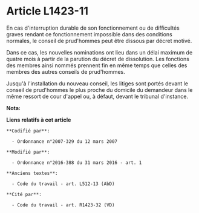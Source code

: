 # Article L1423-11

En cas d'interruption durable de son fonctionnement ou de difficultés graves rendant ce fonctionnement impossible dans des
conditions normales, le conseil de prud'hommes peut être dissous par décret motivé.

Dans ce cas, les nouvelles nominations ont lieu dans un délai maximum de quatre mois à partir de la parution du décret de
dissolution. Les fonctions des membres ainsi nommés prennent fin en même temps que celles des membres des autres conseils de
prud'hommes.

Jusqu'à l'installation du nouveau conseil, les litiges sont portés devant le conseil de prud'hommes le plus proche du
domicile du demandeur dans le même ressort de cour d'appel ou, à défaut, devant le tribunal d'instance.

**Nota:**



**Liens relatifs à cet article**

	**Codifié par**:

	  - Ordonnance n°2007-329 du 12 mars 2007

	**Modifié par**:

	  - Ordonnance n°2016-388 du 31 mars 2016 - art. 1

	**Anciens textes**:

	  - Code du travail - art. L512-13 (AbD)

	**Cité par**:

	  - Code du travail - art. R1423-32 (VD)
